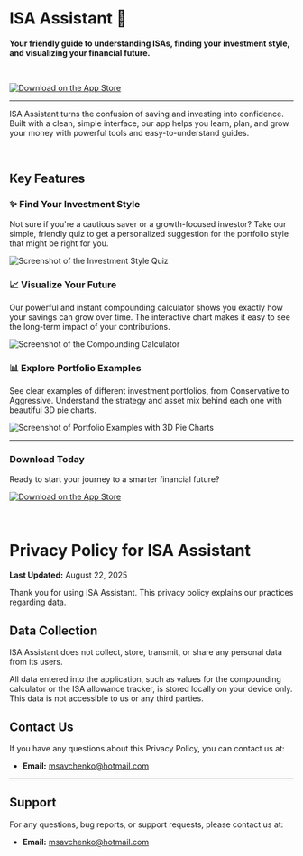 # ISA Assistant 🍃

**Your friendly guide to understanding ISAs, finding your investment style, and visualizing your financial future.**

<br/>

[![Download on the App Store](Download_on_the_App_Store_Badge_US-UK_RGB_blk_092917.svg)]([https://your-app-store-link](https://apps.apple.com/us/app/isa-assistant/id6751424861))

---

ISA Assistant turns the confusion of saving and investing into confidence. Built with a clean, simple interface, our app helps you learn, plan, and grow your money with powerful tools and easy-to-understand guides.

<br/>

## Key Features

### ✨ Find Your Investment Style
Not sure if you're a cautious saver or a growth-focused investor? Take our simple, friendly quiz to get a personalized suggestion for the portfolio style that might be right for you.

![Screenshot of the Investment Style Quiz](quiz_screenshot.png)

### 📈 Visualize Your Future
Our powerful and instant compounding calculator shows you exactly how your savings can grow over time. The interactive chart makes it easy to see the long-term impact of your contributions.

![Screenshot of the Compounding Calculator](calculator_chart.png)

### 📊 Explore Portfolio Examples
See clear examples of different investment portfolios, from Conservative to Aggressive. Understand the strategy and asset mix behind each one with beautiful 3D pie charts.

![Screenshot of Portfolio Examples with 3D Pie Charts](portfolios_view.png)

---

### Download Today

Ready to start your journey to a smarter financial future?

[![Download on the App Store](Download_on_the_App_Store_Badge_US-UK_RGB_blk_092917.svg)]([https://your-app-store-link](https://apps.apple.com/us/app/isa-assistant/id6751424861))

<br/>


# Privacy Policy for ISA Assistant

**Last Updated:** August 22, 2025

Thank you for using ISA Assistant. This privacy policy explains our practices regarding data.

## Data Collection

ISA Assistant does not collect, store, transmit, or share any personal data from its users. 

All data entered into the application, such as values for the compounding calculator or the ISA allowance tracker, is stored locally on your device only. This data is not accessible to us or any third parties.

## Contact Us

If you have any questions about this Privacy Policy, you can contact us at:

* **Email:** msavchenko@hotmail.com

---
## Support

For any questions, bug reports, or support requests, please contact us at:

* **Email:** msavchenko@hotmail.com

